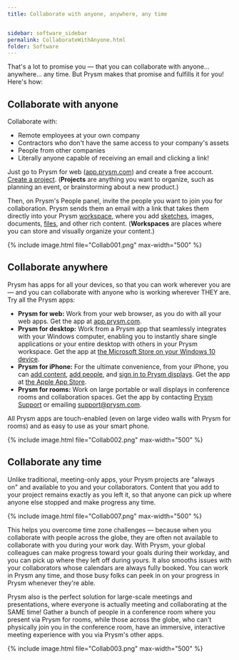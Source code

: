 ```yaml
---
title: Collaborate with anyone, anywhere, any time


sidebar: software_sidebar
permalink: CollaborateWithAnyone.html
folder: Software
---
```



<p>That's a lot to promise you &mdash; that you can collaborate with anyone... anywhere... any time. But Prysm makes that promise and fulfills it for you! Here's how:</p>
<h2>Collaborate with anyone</h2>
<p>Collaborate with:</p>
<ul>
<li>Remote employees at your own company</li>
<li>Contractors who don't have the same access to your company's assets</li>
<li>People from other companies</li>
<li>Literally anyone capable of receiving an email and clicking a link!</li>
</ul>
<p>Just go to Prysm for web (<a href="http://app.prysm.com/">app.prysm.com</a>) and create a free account. <a href="../Project/Projects.htm#CreatingProjects">Create a project</a>. (<strong>Projects</strong> are anything you want to organize, such as planning an event, or brainstorming about a new product.)</p>
<p>Then, on Prysm's People panel, invite the people you want to join you for collaboration. Prysm sends them an email with a link that takes them directly into your Prysm <a href="../Project/Workspaces.html">workspace</a>, where you add <a href="../Tools/Sketchboards.html#OpeningSketchboards">sketches</a>, images, documents, <a href="../Files/WorkingWithProjectFiles.htm#AddingProjectFiles">files</a>, and other rich content. (<strong>Workspaces</strong> are places where you can store and visually organize your content.)</p>



{% include image.html file="Collab001.png"  max-width="500" %}



<h2>Collaborate anywhere</h2>
<p>Prysm has apps for all your devices, so that you can work wherever you are &mdash; and you can collaborate with anyone who is working wherever THEY&nbsp;are. Try all the Prysm apps:</p>

<ul>
<li><strong>Prysm for web:</strong> Work from your web browser, as you do with all your web apps. Get the app at <a href="http://app.prysm.com/">app.prysm.com</a>.</li>
<li><strong>Prysm for desktop:</strong> Work from a Prysm app that seamlessly integrates with your Windows computer, enabling you to instantly share single applications or your entire desktop with others in your Prysm workspace. Get the app at <a href="../GettingStarted/GettingPFD.html#InstalliingPFD">the Microsoft Store on your Windows 10 device</a>.</li>
<li><strong>Prysm for iPhone:</strong>&nbsp;For the ultimate convenience, from your iPhone, you can <a href="../Files/AddingContentUsingIPhone.htm">add content</a>, <a href="../People/AddingPeopleIphone.html">add people</a>, and <a href="../GettingStarted/UnlockingDisplayUsingIPhone.htm">sign in to Prysm displays</a>. Get the app at <a href="../GettingStarted/GettingPFI.html#InstallingIPhone">the Apple App Store</a>.</li>
<li><strong>Prysm for rooms:</strong> Work on large portable or wall displays in conference rooms and collaboration spaces. Get the app by contacting <a href="https://www.prysm.com/support/">Prysm Support</a> or emailing <a href="mailto:support@prysm.com">support@prysm.com</a>.</li>
</ul>
<p>All Prysm apps are touch-enabled (even on large video walls with Prysm for rooms) and as easy to use as your smart phone.</p>


{% include image.html file="Collab002.png"  max-width="500" %}

<h2>Collaborate any time</h2>
<p>Unlike traditional, meeting-only apps, your Prysm projects are "always on"&nbsp;and available to you and your collaborators. Content that you add to your project remains exactly as you left it, so that anyone can pick up where anyone else stopped and make progress any time.</p>


{% include image.html file="Collab007.png"  max-width="500" %}

<p>This helps you overcome time zone challenges &mdash; because when you collaborate with people across the globe, they are often not available to collaborate with you during your work day. With Prysm, your global colleagues can make progress toward your goals during their workday, and you can pick up where they left off during yours. It also smooths issues with your collaborators whose calendars are always fully booked. You can work in Prysm any time, and those busy folks can peek in on your progress in Prysm whenever they're able.</p>
<p>Prysm also is the perfect solution for large-scale meetings and presentations, where everyone is actually meeting and collaborating at the SAME&nbsp;time! Gather a bunch of people in a conference room where you present via Prysm for rooms, while those across the globe, who can't physically join you in the conference room, have an immersive, interactive meeting experience with you via Prysm's other apps.</p>


{% include image.html file="Collab003.png"  max-width="500" %}

